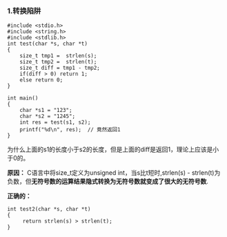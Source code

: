 ### 1.转换陷阱
```
#include <stdio.h>
#include <string.h>
#include <stdlib.h>
int test(char *s, char *t)
{
    size_t tmp1 =  strlen(s);
    size_t tmp2 =  strlen(t);
    size_t diff = tmp1 - tmp2;
    if(diff > 0) return 1;  
    else return 0;
}

int main()
{
    char *s1 = "123";
    char *s2 = "1245";
    int res = test(s1, s2);
    printf("%d\n", res);  // 竟然返回1
}
```
为什么上面的s1的长度小于s2的长度，但是上面的diff是返回1，理论上应该是小于0的。

**原因：**
C语言中将size_t定义为unsigned int，当s比t短时,strlen(s) - strlen(t)为负数，但**无符号数的运算结果隐式转换为无符号数就变成了很大的无符号数**.

**正确的：**

```
int test2(char *s, char *t)
{
     return strlen(s) > strlen(t);
}
```
